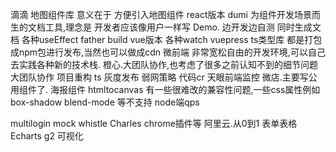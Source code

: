 滴滴
  地图组件库
    意义在于 方便引入地图组件
    react版本
      dumi 为组件开发场景而生的文档工具,理念是 开发者应该像用户一样写 Demo. 边开发边自测 同时生成文档
      各种useEffect
      father build
    vue版本
      各种watch
      vuepress
    ts类型库
    都是打包成npm包进行发布,当然也可以做成cdn
  微前端
    非常宽松自由的开发环境,可以自己去实践各种新的技术栈.
橙心.大团队协作,也考虑了很多之前认知不到的细节问题
  大团队协作
  项目重构 ts
  灰度发布
  弱网策略
  代码cr
  天眼前端监控
微店.主要写公用组件了.
  海报组件
    htmltocanvas 有一些很难改的兼容性问题,一些css属性例如 box-shadow blend-mode 等不支持
    node端qps

  multilogin
  mock whistle Charles chrome插件等
阿里云.从0到1
  表单表格
  Echarts g2 可视化